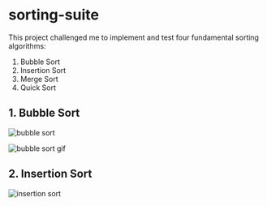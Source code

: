 # sorting-suite

This project challenged me to implement and test four fundamental sorting algorithms: 

1. Bubble Sort
2. Insertion Sort
3. Merge Sort
4. Quick Sort

## 1. Bubble Sort

![bubble sort](https://upload.wikimedia.org/wikipedia/commons/8/83/Bubblesort-edited-color.svg)

![bubble sort gif](https://upload.wikimedia.org/wikipedia/commons/c/c8/Bubble-sort-example-300px.gif)

## 2. Insertion Sort

![insertion sort](https://upload.wikimedia.org/wikipedia/commons/4/42/Insertion_sort.gif)
